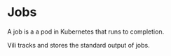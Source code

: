 # Jobs

A job is a a pod in Kubernetes that runs to completion.

Vili tracks and stores the standard output of jobs.